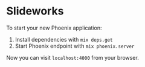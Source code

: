 # Slideworks

To start your new Phoenix application:

1. Install dependencies with `mix deps.get`
2. Start Phoenix endpoint with `mix phoenix.server`

Now you can visit `localhost:4000` from your browser.
